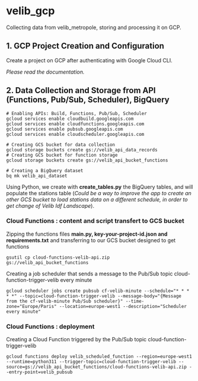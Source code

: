 # velib_gcp
Collecting data from velib_metropole, storing and processing it on GCP.


## 1. GCP Project Creation and Configuration

Create a project on GCP after authenticating with Google Cloud CLI.

*Please read the documentation.*


## 2. Data Collection and Storage from API (Functions, Pub/Sub, Scheduler), BigQuery

``` 
# Enabling APIs: Build, Functions, Pub/Sub, Scheduler
gcloud services enable cloudbuild.googleapis.com
gcloud services enable cloudfunctions.googleapis.com
gcloud services enable pubsub.googleapis.com
gcloud services enable cloudscheduler.googleapis.com

# Creating GCS bucket for data collection
gcloud storage buckets create gs://velib_api_data_records
# Creating GCS bucket for function storage
gcloud storage buckets create gs://velib_api_bucket_functions

# Creating a BigQuery dataset
bq mk velib_api_dataset 
```

Using Python, we create with **create_tables.py** the BigQuery tables, and will populate the stations table (*Could be a way to improve the app to create an other GCS bucket to load stations data on a different schedule, in order to get change of Velib Idf Landscape*).

### Cloud Functions : content and script transfert to GCS bucket

Zipping the functions files **main.py, key-your-project-id.json and requirements.txt** and transferring to our GCS bucket designed to get functions 

```
gsutil cp cloud-functions-velib-api.zip gs://velib_api_bucket_functions
```

Creating a job scheduler that sends a message to the Pub/Sub topic cloud-function-trigger-velib every minute

```
gcloud scheduler jobs create pubsub cf-velib-minute --schedule="* * * * *" --topic=cloud-function-trigger-velib --message-body="{Message from the cf-velib-minute Pub/Sub scheduler}" --time-zone="Europe/Paris" --location=europe-west1 --description="Scheduler every minute"
```

### Cloud Functions : deployment

Creating a Cloud Function triggered by the Pub/Sub topic cloud-function-trigger-velib

```
gcloud functions deploy velib_scheduled_function --region=europe-west1 --runtime=python311 --trigger-topic=cloud-function-trigger-velib --source=gs://velib_api_bucket_functions/cloud-functions-velib-api.zip --entry-point=velib_pubsub
```